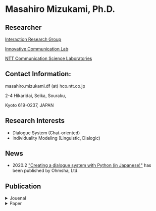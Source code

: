 # Masahiro Mizukami, Ph.D.
## Researcher
[Interaction Research Group](http://www.kecl.ntt.co.jp/icl/icl/interaction_research.html)

[Innovative Communication Lab](http://www.kecl.ntt.co.jp/rps/english/lab_e/nnovative_lab_e.html)

[NTT Communication Science Laboratories](http://www.kecl.ntt.co.jp/english/index.html)

## Contact Information:
masahiro.mizukami.df (at) hco.ntt.co.jp

2-4 Hikaridai, Seika, Souraku,

Kyoto 619-0237, JAPAN

## Research Interests
- Dialogue System (Chat-oriented)
- Individuality Modeling (Linguistic, Dialogic)

## News
- 2020.2	["Creating a dialogue system with Python (in Japanese)"](https://www.ohmsha.co.jp/book/9784274224799/) has been published by Ohmsha, Ltd.


## Publication

<details>
<summary>Jouenal</summary>

- Yoko Ishikawa, Masahiro Mizukami, Koichiro Yoshino, Sakriani Sakti, Yu Suzuki, Satoshi Nakamura (2018). Persuasive Dialog System Using Emotional Expressions. Transactions of the Japanese Society for Artificial Intelligence, 33-1, pp. 1-9.
- Masahiro Mizukami, Lasguido Nio, Hideaki Kizuki, Toshio Nomura, Graham Neubig, Koichiro Yoshino, Sakriani Sakti, Tomoki Toda, Satoshi Nakamura (2016). Example Based Dialogue System Baased on Satisfaction Prediction. Transactions of the Japanese Society for Artificial Intelligence, 31-1, pp. 1-12.
- Ryuichiro Higashinaka, Kotaro Funakoshi, Masahiro Araki, Hiroshi Tsukahara, Yuka Kobayashi, Masahiro Mizukami (2016). Text Chat Dialogue Corpus Construction and Analysis of Dialogue Breakdown. Journal of Natural Language Processing, 23-1, pp. 59-86.
- Kyoshiro Sugiyama, Masahiro Mizukami, Graham Neubig, Koichiro Yoshino, Yu Suzuki, Satoshi Nakamura (2016). An Investigation of Machine Translation Evaluation Metrics in Cross-lingual Question Answering. Journal of Natural Language Processing, 23-5, pp. 437-461.

</details>


<details>
<summary>Paper</summary>
  
- Hiromi Narimatsu, Ryuichiro Higashinaka, Hiroaki Sugiyama, Masahiro Mizukami, Tsunehiro Arimoto (2019). Analyzing How a Talk Show Host Performs Follow-Up Questions for Developing an Interview Agent. 10th International Workshop on Spoken Dialogue Systems Technology.
- Tsunehiro Arimoto, Hiroaki Sugiyama, Masahiro Mizukami, Hiromi Narimatsu, Ryuichiro Higashinaka (2019). Analysis of satisfaction and topics in repeated conversation through days. 23rd Workshop on the Semantics and Pragmatics of Dialogue.
- Ryuichiro Higashinaka, Masahiro Araki, Hiroshi Tsukahara, Masahiro Mizukami (2019). Improving Taxonomy of Errors in Chat-Oriented Dialogue Systems. 9th International Workshop on Spoken Dialogue System Technology.
- Koichiro Yoshino, Yoko Ishikawa, Masahiro Mizukami, Yu Suzuki, Sakriani Sakti, Satoshi Nakamura (2018). Dialogue scenario collection of persuasive dialogue with emotional expressions via crowdsourcing. 11th International Conference on Language Resources and Evaluation.
- Ryuichiro Higashinaka, Masahiro Mizukami, Hidetoshi Kawabata, Emi Yamaguchi, Noritake Adachi, Junji Tomita (2018). Role play-based question-answering by real users for building chatbots with consistent personalities. 19th Annual S09IGdial Meeting on Discourse and Dialogue.
- Hiromi Narimatsu, Hiroaki Sugiyama, Masahiro Mizukami (2018). Detecting Location-Indicating Phrases in User Utterances for Chat-Oriented Dialogue Systems. 4th Linguistic and Cognitive Approaches to Dialog Agents workshop.
- Masahiro Mizukami, Hiroaki Sugiyama, Hiromi Narimatsu (2018). Event Data Collection for Recent Personal Questions. 4th Linguistic and Cognitive Approaches to Dialog Agents workshop.
- Yukitoshi Murase, Koichiro Yoshino, Masahiro Mizukami, Satoshi Nakamura (2017). Feature Inference Based on Label Propagation on Wikidata Graph for DST. 8th International Workshop on Spoken Dialog Systems.
- Masahiro Mizukami, Koichiro Yoshino, Graham Neubig, David Traum, Satoshi Nakamura (2016). Analyzing the effect of entrainment on dialogue acts. 17th Annual Meeting of the Special Interest Group on Discourse and Dialogue.
- Masahiro Mizukami, Lasguido Nio, Hideaki Kizuki, Toshio Nomura, Graham Neubig, Koichiro Yoshino, Sakriani Sakti, Tomoki Toda, Satoshi Nakamura (2016). Example Based Dialogue System Based on Satisfaction Prediction. Transactions of the Japanese Society for Artificial Intelligence, 32-1, pp. 1-12.
- Yuiko Tsunomori, Graham Neubig, Takuya Hiraoka, Masahiro Mizukami, Sakriani Sakti, Tomoki Toda, Satoshi Nakamura (2016). A Dialog System to Detect Deception. 7th International Workshop on Spoken Dialog Systems.
- Masahiro Mizukami, Hideaki Kizuki, Toshio Nomura, Graham Neubig, Koichiro Yoshino, Sakriani Sakti, Tomoki Toda, Satoshi Nakamura (2015). Adaptive selection from multiple response candidates in example-based dialogue. 2015 IEEE Workshop on Automatic Speech Recognition and Understanding (ASRU).
- Masahiro Mizukami, Graham Neubig, Sakriani Sakti, Tomoki Toda, Satoshi Nakamura (2015). Linguistic individuality transformation for spoken language. Natural Language Dialog Systems and Intelligent Assistants.
- Ryuichiro Higashinaka, Masahiro Mizukami, Kotaro Funakoshi, Masahiro Araki, Hiroshi Tsukahara, Yuka Kobayashi (2015). Fatal or not? Finding errors that lead to dialogue breakdowns in chat-oriented dialogue systems. the 2015 Conference on Empirical Methods in Natural Language Processing.
- Ryuichiro Higashinaka, Kotaro Funakoshi, Masahiro Araki, Hiroshi Tsukahara, Yuka Kobayashi, Masahiro Mizukami (2015). Towards taxonomy of errors in chat-oriented dialogue systems. 16th annual meeting of the special interest group on discourse and dialogue.
- Ryuichiro Higashinaka, Kotaro Funakoshi, Masahiro Mizukami, Hiroshi Tsukahara, Yuka Kobayashi, Masahiro Araki (2015). Analyzing dialogue breakdowns in chat-oriented dialogue systems. Interspeech Satelite Workshop, Errors by Humans and Machines in multimedia, multimodal and multilingual data processing (ERRARE 2015).
- Kyoshiro Sugiyama, Masahiro Mizukami, Graham Neubig, Koichiro Yoshino, Sakriani Sakti, Tomoki Toda, Satoshi Nakamura (2015). An investigation of machine translation evaluation metrics in cross-lingual question answering. 10th Workshop on Statistical Machine Translation.
- Masahiro Mizukami, Graham Neubig, Sakriani Sakti, Tomoki Toda, Satoshi Nakamura (2014). Building a free, general-domain paraphrase database for Japanese. 17th Oriental Chapter of the International Committee for the Co-ordination and Standardization of Speech Databases and Assessment Techniques (COCOSDA).
- Graham Neubig, Shinsuke Mori, Masahiro Mizukami (2013). A Framework and Tool for Collaborative Extraction of Reliable Information. the Workshop on Language Processing and Crisis Information 2013.

</details>
